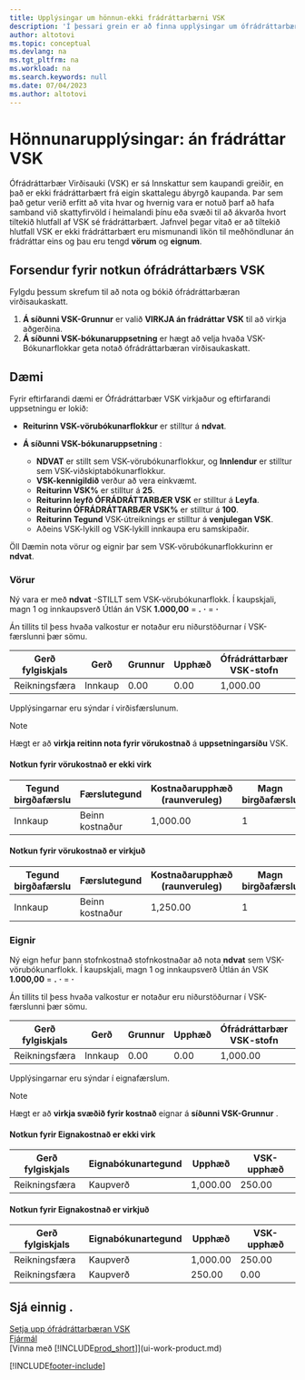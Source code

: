 ```yaml
---
title: Upplýsingar um hönnun-ekki frádráttarbærni VSK
description: 'Í þessari grein er að finna upplýsingar um ófrádráttarbæran virðisauka (VAT) sem kaupanda ber að veita, en það er ekki frádráttarbært frá eigin skattalegu ábyrgð kaupanda.'
author: altotovi
ms.topic: conceptual
ms.devlang: na
ms.tgt_pltfrm: na
ms.workload: na
ms.search.keywords: null
ms.date: 07/04/2023
ms.author: altotovi
---
```


# Hönnunarupplýsingar: án frádráttar VSK

Ófrádráttarbær Virðisauki (VSK) er sá Innskattur sem kaupandi greiðir, en það er ekki frádráttarbært frá eigin skattalegu ábyrgð kaupanda. Þar sem það getur verið erfitt að vita hvar og hvernig vara er notuð þarf að hafa samband við skattyfirvöld í heimalandi þínu eða svæði til að ákvarða hvort tiltekið hlutfall af VSK sé frádráttarbært. Jafnvel þegar vitað er að tiltekið hlutfall VSK er ekki frádráttarbært eru mismunandi líkön til meðhöndlunar án frádráttar eins og þau eru tengd  **vörum**  og  **eignum**.

## Forsendur fyrir notkun ófrádráttarbærs VSK

Fylgdu þessum skrefum til að nota og bókið ófrádráttarbæran virðisaukaskatt.

1.  **Á síðunni VSK-Grunnur**  er valið  **VIRKJA án frádráttar VSK**  til að virkja aðgerðina.
2.  **Á síðunni VSK-bókunaruppsetning**  er hægt að velja hvaða VSK-Bókunarflokkar geta notað ófrádráttarbæran virðisaukaskatt.

## Dæmi

Fyrir eftirfarandi dæmi er Ófrádráttarbær VSK virkjaður og eftirfarandi uppsetningu er lokið:

-  **Reiturinn VSK-vörubókunarflokkur**  er stilltur á  **ndvat**.
-  **Á síðunni VSK-bókunaruppsetning** :

    - **NDVAT**  er stillt sem VSK-vörubókunarflokkur, og  **Innlendur**  er stilltur sem VSK-viðskiptabókunarflokkur.
    -  **VSK-kennigildið**  verður að vera einkvæmt.
    -  **Reiturinn VSK%**  er stilltur á  **25**.
    -  **Reiturinn leyfð ÓFRÁDRÁTTARBÆR VSK**  er stilltur á  **Leyfa**.
    -  **Reiturinn ÓFRÁDRÁTTARBÆR VSK%**  er stilltur á  **100**.
    -  **Reiturinn Tegund**  VSK-útreiknings er stilltur á  **venjulegan VSK**.
    - Aðeins VSK-lykill og VSK-lykill innkaupa eru samskipaðir.

Öll Dæmin nota vörur og eignir þar sem VSK-vörubókunarflokkurinn er  **ndvat**.

### Vörur

Ný vara er með  **ndvat**  -STILLT sem VSK-vörubókunarflokk. Í kaupskjali, magn 1 og innkaupsverð Útlán án VSK  **1.000,00** = **.**  **·** = **·**

Án tillits til þess hvaða valkostur er notaður eru niðurstöðurnar í VSK-færslunni þær sömu.

| Gerð fylgiskjals | Gerð | Grunnur | Upphæð | Ófrádráttarbær VSK-stofn | Ófrádráttarbær VSK-upphæð |
|---|---|---|---|---|---|
| Reikningsfæra | Innkaup | 0.00 | 0.00 | 1,000.00 | 250.00 |

Upplýsingarnar eru sýndar í virðisfærslunum.

> [!NOTE]
> Hægt er að  **virkja reitinn nota fyrir vörukostnað**  á  **uppsetningarsíðu**  VSK.

#### Notkun fyrir vörukostnað er ekki virk

| Tegund birgðafærslu | Færslutegund | Kostnaðarupphæð (raunveruleg) | Magn birgðafærslu |
|---|---|---|---|
| Innkaup | Beinn kostnaður | 1,000.00 | 1 |

#### Notkun fyrir vörukostnað er virkjuð

| Tegund birgðafærslu | Færslutegund | Kostnaðarupphæð (raunveruleg) | Magn birgðafærslu |
|---|---|---|---|
| Innkaup | Beinn kostnaður | 1,250.00 | 1 |

### Eignir

Ný eign hefur þann stofnkostnað stofnkostnaðar að nota  **ndvat**  sem VSK-vörubókunarflokk. Í kaupskjali, magn 1 og innkaupsverð Útlán án VSK  **1.000,00** = **.**  **·** = **·**

Án tillits til þess hvaða valkostur er notaður eru niðurstöðurnar í VSK-færslunni þær sömu.

| Gerð fylgiskjals | Gerð | Grunnur | Upphæð | Ófrádráttarbær VSK-stofn | Ófrádráttarbær VSK-upphæð |
|---|---|---|---|---|---|
| Reikningsfæra | Innkaup | 0.00 | 0.00 | 1,000.00 | 250.00 |

Upplýsingarnar eru sýndar í eignafærslum.

> [!NOTE]
> Hægt er að  **virkja svæðið fyrir kostnað**  eignar á  **síðunni VSK-Grunnur** .

#### Notkun fyrir Eignakostnað er ekki virk

| Gerð fylgiskjals | Eignabókunartegund | Upphæð | VSK-upphæð |
|---|---|---|---|
| Reikningsfæra | Kaupverð | 1,000.00 | 250.00 |

#### Notkun fyrir Eignakostnað er virkjuð

| Gerð fylgiskjals | Eignabókunartegund | Upphæð | VSK-upphæð |
|---|---|---|---|
| Reikningsfæra | Kaupverð | 1,000.00 | 250.00 |
| Reikningsfæra | Kaupverð | 250.00 | 0.00 |

## Sjá einnig .

[Setja upp ófrádráttarbæran VSK](finance-setup-nondeductible-vat.md)  
[Fjármál](finance.md)  
[Vinna með [!INCLUDE[prod_short](includes/prod_short.md)]](ui-work-product.md)

[!INCLUDE[footer-include](includes/footer-banner.md)]
